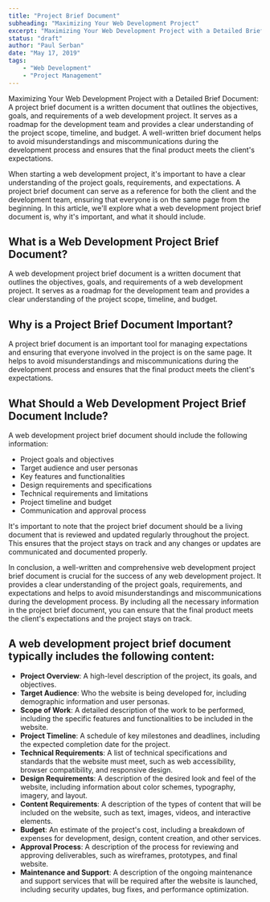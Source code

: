 ```yaml
---
title: "Project Brief Document"
subheading: "Maximizing Your Web Development Project"
excerpt: "Maximizing Your Web Development Project with a Detailed Brief Document: A project brief document is a written document that outlines the objectives, goals, and requirements of a web development project. It serves as a roadmap for the development team and provides a clear understanding of the project scope, timeline, and budget. A well-written brief document helps to avoid misunderstandings and miscommunications during the development process and ensures that the final product meets the client's expectations."
status: "draft"
author: "Paul Serban"
date: "May 17, 2019"
tags:
    - "Web Development"
    - "Project Management"
---
```

Maximizing Your Web Development Project with a Detailed Brief Document: A project brief document is a written document that outlines the objectives, goals, and requirements of a web development project. It serves as a roadmap for the development team and provides a clear understanding of the project scope, timeline, and budget. A well-written brief document helps to avoid misunderstandings and miscommunications during the development process and ensures that the final product meets the client's expectations.

When starting a web development project, it's important to have a clear understanding of the project goals, requirements, and expectations. A project brief document can serve as a reference for both the client and the development team, ensuring that everyone is on the same page from the beginning. In this article, we'll explore what a web development project brief document is, why it's important, and what it should include.

## What is a Web Development Project Brief Document?
A web development project brief document is a written document that outlines the objectives, goals, and requirements of a web development project. It serves as a roadmap for the development team and provides a clear understanding of the project scope, timeline, and budget.

## Why is a Project Brief Document Important?
A project brief document is an important tool for managing expectations and ensuring that everyone involved in the project is on the same page. It helps to avoid misunderstandings and miscommunications during the development process and ensures that the final product meets the client's expectations.

## What Should a Web Development Project Brief Document Include?
A web development project brief document should include the following information:

- Project goals and objectives
- Target audience and user personas
- Key features and functionalities
- Design requirements and specifications
- Technical requirements and limitations
- Project timeline and budget
- Communication and approval process

It's important to note that the project brief document should be a living document that is reviewed and updated regularly throughout the project. This ensures that the project stays on track and any changes or updates are communicated and documented properly.

In conclusion, a well-written and comprehensive web development project brief document is crucial for the success of any web development project. It provides a clear understanding of the project goals, requirements, and expectations and helps to avoid misunderstandings and miscommunications during the development process. By including all the necessary information in the project brief document, you can ensure that the final product meets the client's expectations and the project stays on track.


## A web development project brief document typically includes the following content:

- **Project Overview**: A high-level description of the project, its goals, and objectives.
- **Target Audience**: Who the website is being developed for, including demographic information and user personas.
- **Scope of Work**: A detailed description of the work to be performed, including the specific features and functionalities to be included in the website.
- **Project Timeline**: A schedule of key milestones and deadlines, including the expected completion date for the project.
- **Technical Requirements**: A list of technical specifications and standards that the website must meet, such as web accessibility, browser compatibility, and responsive design.
- **Design Requirements**: A description of the desired look and feel of the website, including information about color schemes, typography, imagery, and layout.
- **Content Requirements**: A description of the types of content that will be included on the website, such as text, images, videos, and interactive elements.
- **Budget**: An estimate of the project's cost, including a breakdown of expenses for development, design, content creation, and other services.
- **Approval Process**: A description of the process for reviewing and approving deliverables, such as wireframes, prototypes, and final website.
- **Maintenance and Support**: A description of the ongoing maintenance and support services that will be required after the website is launched, including security updates, bug fixes, and performance optimization.
